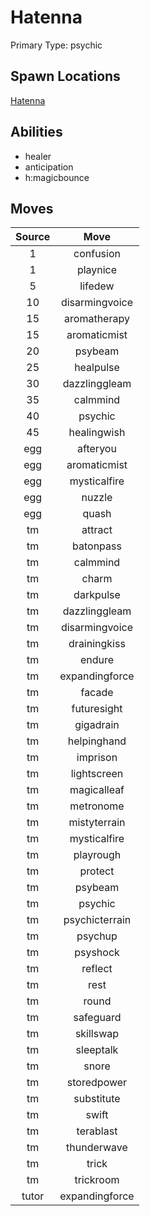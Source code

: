 # Hatenna  
Primary Type: psychic  
  
## Spawn Locations  
[Hatenna](/data/spawn_presets/hatenna.md)  
  
## Abilities  
  * healer
  * anticipation
  * h:magicbounce
  
  
## Moves  
  
| Source | Move |  
|:---:|:---:|  
| 1 | confusion |  
| 1 | playnice |  
| 5 | lifedew |  
| 10 | disarmingvoice |  
| 15 | aromatherapy |  
| 15 | aromaticmist |  
| 20 | psybeam |  
| 25 | healpulse |  
| 30 | dazzlinggleam |  
| 35 | calmmind |  
| 40 | psychic |  
| 45 | healingwish |  
| egg | afteryou |  
| egg | aromaticmist |  
| egg | mysticalfire |  
| egg | nuzzle |  
| egg | quash |  
| tm | attract |  
| tm | batonpass |  
| tm | calmmind |  
| tm | charm |  
| tm | darkpulse |  
| tm | dazzlinggleam |  
| tm | disarmingvoice |  
| tm | drainingkiss |  
| tm | endure |  
| tm | expandingforce |  
| tm | facade |  
| tm | futuresight |  
| tm | gigadrain |  
| tm | helpinghand |  
| tm | imprison |  
| tm | lightscreen |  
| tm | magicalleaf |  
| tm | metronome |  
| tm | mistyterrain |  
| tm | mysticalfire |  
| tm | playrough |  
| tm | protect |  
| tm | psybeam |  
| tm | psychic |  
| tm | psychicterrain |  
| tm | psychup |  
| tm | psyshock |  
| tm | reflect |  
| tm | rest |  
| tm | round |  
| tm | safeguard |  
| tm | skillswap |  
| tm | sleeptalk |  
| tm | snore |  
| tm | storedpower |  
| tm | substitute |  
| tm | swift |  
| tm | terablast |  
| tm | thunderwave |  
| tm | trick |  
| tm | trickroom |  
| tutor | expandingforce |  
  
